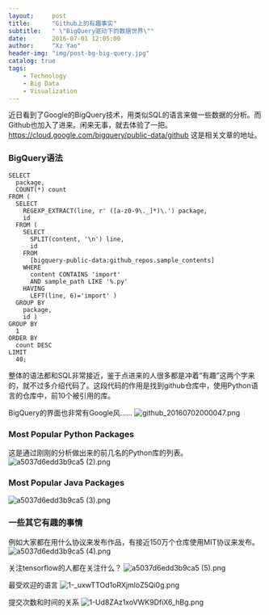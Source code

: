 ```yaml
---
layout:     post
title:      "Github上的有趣事实"
subtitle:   " \"BigQuery驱动下的数据世界\""
date:       2016-07-01 12:05:00
author:     "Xz Yao"
header-img: "img/post-bg-big-query.jpg"
catalog: true
tags:
    - Technology
    - Big Data
    - Visualization
---
```


近日看到了Google的BigQuery技术，用类似SQL的语言来做一些数据的分析。而Github也加入了进来。闲来无事，就去体验了一把。https://cloud.google.com/bigquery/public-data/github 这是相关文章的地址。

### BigQuery语法

```
SELECT
  package,
  COUNT(*) count
FROM (
  SELECT
    REGEXP_EXTRACT(line, r' ([a-z0-9\._]*)\.') package,
    id
  FROM (
    SELECT
      SPLIT(content, '\n') line,
      id
    FROM
      [bigquery-public-data:github_repos.sample_contents]
    WHERE
      content CONTAINS 'import'
      AND sample_path LIKE '%.py'
    HAVING
      LEFT(line, 6)='import' )
  GROUP BY
    package,
    id )
GROUP BY
  1
ORDER BY
  count DESC
LIMIT
  40;
```

整体的语法都和SQL非常接近，鉴于点进来的人很多都是冲着“有趣”这两个字来的，就不过多介绍代码了。这段代码的作用是找到github仓库中，使用Python语言的仓库中，前10个被引用的库。

BigQuery的界面也非常有Google风……
![github_20160702000047.png](https://ooo.0o0.ooo/2016/07/01/577695245abdb.png)

### Most Popular Python Packages

这是通过刚刚的分析做出来的前几名的Python库的列表。
![a5037d6edd3b9ca5 (2).png](https://ooo.0o0.ooo/2016/07/01/5776947692ff9.png)

### Most Popular Java Packages
![a5037d6edd3b9ca5 (3).png](https://ooo.0o0.ooo/2016/07/01/577698eb17973.png)

### 一些其它有趣的事情

例如大家都在用什么协议来发布作品，有接近150万个仓库使用MIT协议来发布。
![a5037d6edd3b9ca5 (4).png](https://ooo.0o0.ooo/2016/07/01/57769f3c9b10c.png)

关注tensorflow的人都在关注什么？
![a5037d6edd3b9ca5 (5).png](https://ooo.0o0.ooo/2016/07/01/5776a076be634.png)

最受欢迎的语言
![1-_uxwTTOd1oRXjmloZ5Qi0g.png](https://ooo.0o0.ooo/2016/07/01/5776a104a17d5.png)

提交次数和时间的关系
![1-Ud8ZAz1xoVWK9DfiX6_hBg.png](https://ooo.0o0.ooo/2016/07/01/5776a1049aeb3.png)